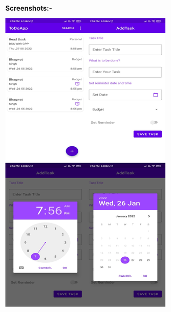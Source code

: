 
## Screenshots:-

<img src="WhatsApp Image 2022-01-26 at 7.57.54 PM (3).jpeg" height="450" width="250" /><img src="WhatsApp Image 2022-01-26 at 7.57.54 PM (4).jpeg" width="250" height="450" /> 
<img src="WhatsApp Image 2022-01-26 at 7.57.54 PM (1).jpeg" width="250" height="450" /><img src="WhatsApp Image 2022-01-26 at 7.57.54 PM (2).jpeg" width="250" height="450" />


